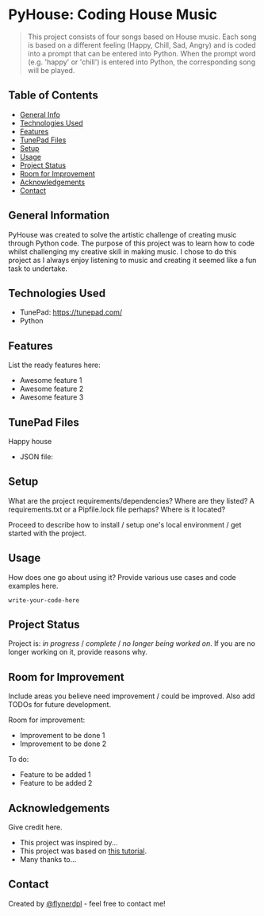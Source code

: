 # PyHouse: Coding House Music
> This project consists of four songs based on House music. Each song is based on a different feeling (Happy, Chill, Sad, Angry) and is coded into a prompt that can be entered into Python. When the prompt word (e.g. 'happy' or 'chill') is entered into Python, the corresponding song will be played.

## Table of Contents
* [General Info](#general-information)
* [Technologies Used](#technologies-used)
* [Features](#features)
* [TunePad Files](#tunepad-files)
* [Setup](#setup)
* [Usage](#usage)
* [Project Status](#project-status)
* [Room for Improvement](#room-for-improvement)
* [Acknowledgements](#acknowledgements)
* [Contact](#contact)
<!-- * [License](#license) -->


## General Information
PyHouse was created to solve the artistic challenge of creating music through Python code. The purpose of this project was to learn how to code whilst challenging my creative skill in making music. I chose to do this project as I always enjoy listening to music and creating it seemed like a fun task to undertake.



## Technologies Used
- TunePad: https://tunepad.com/
- Python


## Features
List the ready features here:
- Awesome feature 1
- Awesome feature 2
- Awesome feature 3


## TunePad Files
Happy house
- JSON file: 


## Setup
What are the project requirements/dependencies? Where are they listed? A requirements.txt or a Pipfile.lock file perhaps? Where is it located?

Proceed to describe how to install / setup one's local environment / get started with the project.


## Usage
How does one go about using it?
Provide various use cases and code examples here.

`write-your-code-here`


## Project Status
Project is: _in progress_ / _complete_ / _no longer being worked on_. If you are no longer working on it, provide reasons why.


## Room for Improvement
Include areas you believe need improvement / could be improved. Also add TODOs for future development.

Room for improvement:
- Improvement to be done 1
- Improvement to be done 2

To do:
- Feature to be added 1
- Feature to be added 2


## Acknowledgements
Give credit here.
- This project was inspired by...
- This project was based on [this tutorial](https://www.example.com).
- Many thanks to...


## Contact
Created by [@flynerdpl](https://www.flynerd.pl/) - feel free to contact me!


<!-- Optional -->
<!-- ## License -->
<!-- This project is open source and available under the [... License](). -->

<!-- You don't have to include all sections - just the one's relevant to your project -->
